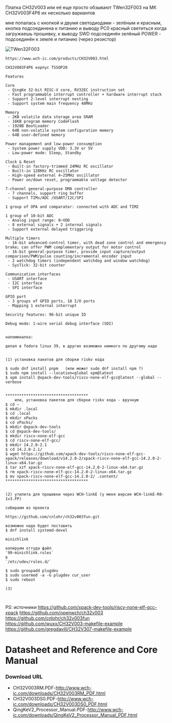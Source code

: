 
Платка CH32V003 или её еще просто обзывают TWen32F003 на МК CH32V003F4P6
их несколько вариантов

мне попалась с кнопкой и двумя светодиодами - зелёным и красным,
	   кнопка подсоединена к питанию и выводу PC0
	   красный светиться когда загружаешь прошивку, к выводу SWD подсоединён
	   зелёный POWER - подсоединён к земле и питанию (через резистор) 


<p><img src="https://github.com/nvv13/test/blob/main/test-mk/ch32v003/doc/TWen32F003.jpg" alt="TWen32F003" title="CH32V003" /></p>


~~~
https://www.wch-ic.com/products/CH32V003.html

CH32V003F4P6 корпус TSSOP20

Features

Core
 - QingKe 32-bit RISC-V core, RV32EC instruction set
 - Fast programmable interrupt controller + hardware interrupt stack
 - Support 2-level interrupt nesting
 - Support system main frequency 48MHz

Memory
 - 2KB volatile data storage area SRAM
 - 16KB program memory CodeFlash
 - 1920B BootLoader
 - 64B non-volatile system configuration memory
 - 64B user-defined memory

Power management and low-power consumption
 - System power supply VDD: 3.3V or 5V
 - Low-power mode: Sleep, Standby

Clock & Reset
 - Built-in factory-trimmed 24MHz RC oscillator
 - Built-in 128KHz RC oscillator
 - High-speed external 4~25MHz oscillator
 - Power on/down reset, programmable voltage detector

7-channel general-purpose DMA controller
 - 7 channels, support ring buffer
 - Support TIMx/ADC /USART/I2C/SPI 

1 group of OPA and comparator: connected with ADC and TIM2

1 group of 10-bit ADC
 - Analog input range: 0~VDD
 - 8 external signals + 2 internal signals
 - Support external delayed triggering

Multiple timers
 - 16-bit advanced-control timer, with dead zone control and emergency brake; can offer PWM complementary output for motor control
 - 16-bit general-purpose timer, provide input capture/output comparison/PWM/pulse counting/incremental encoder input
 - 2 watchdog timers (independent watchdog and window watchdog)
 - SysTick: 32-bit counter

Communication interfaces
 - USART interface
 - I2C interface
 - SPI interface

GPIO port
 - 3 groups of GPIO ports, 18 I/O ports
 - Mapping 1 external interrupt

Security features: 96-bit unique ID

Debug mode: 1-wire serial debug interface (SDI)

~~~






~~~

напоминалка:

делал в fedora linux 39, в других возможно немного по другому надо


(1) установка пакетов для сборки riskv кода

$ sudo dnf install pnpm   (или может sudo dnf install npm ?)
$ sudo npm install --location=global xpm@latest
$ xpm install @xpack-dev-tools/riscv-none-elf-gcc@latest --global --verbose


************************************
    или, установка пакетов для сборки riskv кода - вручную
$ cd ~
$ mkdir .local
$ cd .local
$ mkdir xPacks
$ cd xPacks/
$ mkdir @xpack-dev-tools
$ cd @xpack-dev-tools/
$ mkdir riscv-none-elf-gcc
$ cd riscv-none-elf-gcc/
$ mkdir 14.2.0-2.1
$ cd 14.2.0-2.1/
$ wget https://github.com/xpack-dev-tools/riscv-none-elf-gcc-xpack/releases/download/v14.2.0-2/xpack-riscv-none-elf-gcc-14.2.0-2-linux-x64.tar.gz
$ tar xzf xpack-riscv-none-elf-gcc-14.2.0-2-linux-x64.tar.gz
$ rm xpack-riscv-none-elf-gcc-14.2.0-2-linux-x64.tar.gz 
$ mv xpack-riscv-none-elf-gcc-14.2.0-2/ .content/
************************************


(2) утилита для прошивки через WCH-linkE (у меня версия WCH-linkE-R0-1v3.FP)

собираем из проекта 

https://github.com/cnlohr/ch32v003fun.git

возможно надо будет поставить
$ dnf install systemd-devel

minichlink

копируем оттуда файл
`99-minichlink.rules`
в
`/etc/udev/rules.d/`

$ sudo groupadd plugdev
$ sudo usermod -a -G plugdev cur_user
$ sudo reboot

(3)
 


~~~


PS:
 источники
https://github.com/xpack-dev-tools/riscv-none-elf-gcc-xpack
https://github.com/openwch/ch32v003
https://github.com/cnlohr/ch32v003fun
https://github.com/wuxx/CH32V003-makefile-example
https://github.com/gregdavill/CH32V307-makefile-example


# Datasheet and Reference and Core Manual
### Download URL

- CH32V003RM.PDF-http://www.wch-ic.com/downloads/CH32V003RM_PDF.html
- CH32V003DS0.PDF-http://www.wch-ic.com/downloads/CH32V003DS0_PDF.html
- QingKeV2_Processor_Manual.PDF-http://www.wch-ic.com/downloads/QingKeV2_Processor_Manual_PDF.html

